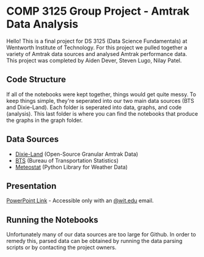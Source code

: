 # COMP 3125 Group Project - Amtrak Data Analysis
Hello! This is a final project for DS 3125 (Data Science Fundamentals) at Wentworth Institute of Technology. For this project we pulled together a variety of Amtrak data sources and analysed Amtrak performance data. This project was completed by Aiden Dever, Steven Lugo, Nilay Patel.

## Code Structure
If all of the notebooks were kept together, things would get quite messy. To keep things simple, they're seperated into our two main data sources (BTS and Dixie-Land). Each folder is seperated into data, graphs, and code (analysis). This last folder is where you can find the notebooks that produce the graphs in the graph folder.

## Data Sources
- [Dixie-Land](https://dixielandsoftware.net/Amtrak/status/StatusMaps/#options) (Open-Source Granular Amtrak Data)
- [BTS](https://www.bts.gov/browse-statistical-products-and-data/state-transportation-statistics/amtrak-ridership) (Bureau of Transportation Statistics)
- [Meteostat](https://meteostat.net/en/) (Python Library for Weather Data)

## Presentation

[PowerPoint Link](https://mywentworth-my.sharepoint.com/:p:/g/personal/lugos1_wit_edu/EV0ygjothphFvX5IPoRmZysBdlyxBi1IL_aLqxOKcUjCVw?e=lSEJki) - Accessible only with an [@wit.edu]() email.

## Running the Notebooks

Unfortunately many of our data sources are too large for Github. In order to remedy this, parsed data can be obtained by running the data parsing scripts or by contacting the project owners.